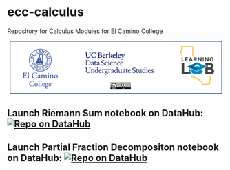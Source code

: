 # ecc-calculus
Repository for Calculus Modules for El Camino College 

![img](https://raw.githubusercontent.com/ds-modules/ecc-textbook/refs/heads/main/modules/_static/ecc-header.png)

## Launch Riemann Sum notebook on DataHub: [![Repo on DataHub](https://img.shields.io/badge/Launch-El%20Camino%20College%20Datahub-blue.svg)](https://elcamino.cloudbank.2i2c.cloud/hub/user-redirect/git-pull?repo=https%3A%2F%2Fgithub.com%2Fds-modules%2Fecc-calculus&urlpath=tree%2Fecc-calculus%2Fsums.ipynb&branch=main)

## Launch Partial Fraction Decompositon notebook on DataHub: [![Repo on DataHub](https://img.shields.io/badge/Launch-El%20Camino%20College%20Datahub-blue.svg)]()

